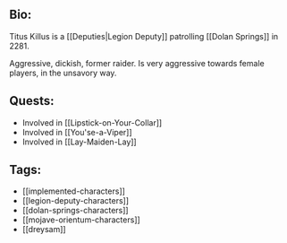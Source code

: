 ## Bio:

Titus Killus is a [[Deputies|Legion Deputy]] patrolling [[Dolan Springs]] in 2281.

Aggressive, dickish, former raider. Is very aggressive towards female players, in the unsavory way.

## Quests:

- Involved in [[Lipstick-on-Your-Collar]]
- Involved in [[You'se-a-Viper]]
- Involved in [[Lay-Maiden-Lay]]

## Tags:

- [[implemented-characters]]
- [[legion-deputy-characters]]
- [[dolan-springs-characters]]
- [[mojave-orientum-characters]]
- [[dreysam]]